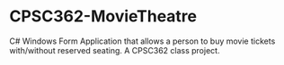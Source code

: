 CPSC362-MovieTheatre
====================

C# Windows Form Application that allows a person to buy movie tickets with/without reserved seating. A CPSC362 class project.
